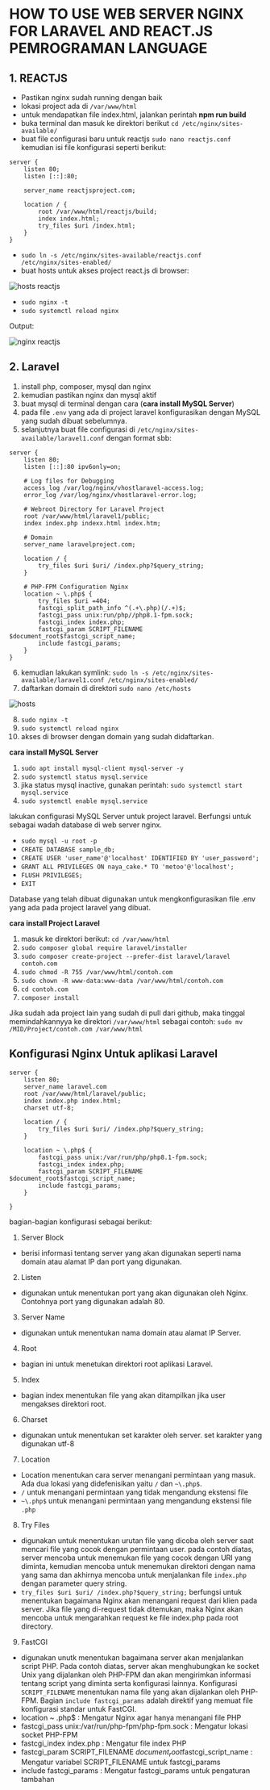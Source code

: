 # HOW TO USE WEB SERVER NGINX FOR LARAVEL AND REACT.JS PEMROGRAMAN LANGUAGE

## 1. REACTJS

* Pastikan nginx sudah running dengan baik
* lokasi project ada di ```/var/www/html```
* untuk mendapatkan file index.html, jalankan perintah **npm run build**
* buka terminal dan masuk ke direktori berikut
```cd /etc/nginx/sites-available/```
* buat file configurasi baru untuk reactjs 
```sudo nano reactjs.conf```
kemudian isi file konfigurasi seperti berikut:

```server
server {
    listen 80;
    listen [::]:80;

    server_name reactjsproject.com;

    location / {
        root /var/www/html/reactjs/build;
        index index.html;
        try_files $uri /index.html;
    }
}
```

* ```sudo ln -s /etc/nginx/sites-available/reactjs.conf /etc/nginx/sites-enabled/```
* buat hosts untuk akses project react.js di browser:

![hosts reactjs](https://user-images.githubusercontent.com/82355684/224885777-25630e4d-2bdf-4a8d-8de0-b409f841ea43.png)

* ```sudo nginx -t```
* ```sudo systemctl reload nginx```

Output:

![nginx reactjs](https://user-images.githubusercontent.com/82355684/224885861-981573c6-16e4-46fd-9823-582e2167125a.png)


## 2. Laravel

1. install php, composer, mysql dan nginx
2. kemudian pastikan nginx dan mysql aktif
3. buat mysql di terminal dengan cara (**cara install MySQL Server**)
4. pada file ```.env``` yang ada di project laravel konfigurasikan dengan MySQL yang sudah dibuat sebelumnya.
5. selanjutnya buat file configurasi di ```/etc/nginx/sites-available/laravel1.conf``` dengan format sbb:

```server
server {
    listen 80;
    listen [::]:80 ipv6only=on;

    # Log files for Debugging
    access_log /var/log/nginx/vhostlaravel-access.log;
    error_log /var/log/nginx/vhostlaravel-error.log;

    # Webroot Directory for Laravel Project
    root /var/www/html/laravel1/public;
    index index.php indexx.html index.htm;

    # Domain
    server_name laravelproject.com;

    location / {
        try_files $uri $uri/ /index.php?$query_string;
    }

    # PHP-FPM Configuration Nginx
    location ~ \.php$ {
        try_files $uri =404;
        fastcgi_split_path_info ^(.+\.php)(/.+)$;
        fastcgi_pass unix:run/php//php8.1-fpm.sock;
        fastcgi_index index.php;
        fastcgi_param SCRIPT_FILENAME $document_root$fastcgi_script_name;
        include fastcgi_params;
    }
}
```

6. kemudian lakukan symlink: ```sudo ln -s /etc/nginx/sites-available/laravel1.conf /etc/nginx/sites-enabled/``` 
7. daftarkan domain di direktori ```sudo nano /etc/hosts```

![hosts](https://user-images.githubusercontent.com/82355684/224642154-9e4adc47-03b0-4539-acbd-561693b53bce.png)

8. ```sudo nginx -t```
9. ```sudo systemctl reload nginx```
10. akses di browser dengan domain yang sudah didaftarkan.


**cara install MySQL Server**


1. ```sudo apt install mysql-client mysql-server -y```
2. ```sudo systemctl status mysql.service```
3. jika status mysql inactive, gunakan perintah: ```sudo systemctl start mysql.service```
4. ```sudo systemctl enable mysql.service```

lakukan configurasi MySQL Server untuk project laravel. Berfungsi untuk sebagai wadah database di web server nginx.
* ```sudo mysql -u root -p```
* ```CREATE DATABASE sample_db;```
* ```CREATE USER 'user_name'@'localhost' IDENTIFIED BY 'user_password';```
* ```GRANT ALL PRIVILEGES ON naya_cake.* TO 'metoo'@'localhost';```
* ```FLUSH PRIVILEGES;```
* ```EXIT```

Database yang telah dibuat digunakan untuk mengkonfigurasikan file .env yang ada pada project laravel yang dibuat.

**cara install Project Laravel**

1. masuk ke direktori berikut: ```cd /var/www/html```
2. ```sudo composer global require laravel/installer```
3. ```sudo composer create-project --prefer-dist laravel/laravel contoh.com```
4. ```sudo chmod -R 755 /var/www/html/contoh.com```
5. ```sudo chown -R www-data:www-data /var/www/html/contoh.com```
6. ```cd contoh.com```
7. ```composer install```

Jika sudah ada project lain yang sudah di pull dari github, maka tinggal memindahkannyya ke direktori ```/var/www/html``` sebagai contoh: ```sudo mv /MID/Project/contoh.com /var/www/html```


## Konfigurasi Nginx Untuk aplikasi Laravel

```server
server {
    listen 80;
    server_name laravel.com
    root /var/www/html/laravel/public;
    index index.php index.html;
    charset utf-8;

    location / {
        try_files $uri $uri/ /index.php?$query_string;
    }

    location ~ \.php$ {
        fastcgi_pass unix:/var/run/php/php8.1-fpm.sock;
        fastcgi_index index.php;
        fastcgi_param SCRIPT_FILENAME $document_root$fastcgi_script_name;
        include fastcgi_params;
    }

}
```


bagian-bagian konfigurasi sebagai berikut:

1. Server Block
* berisi informasi tentang server yang akan digunakan seperti nama domain atau alamat IP dan port yang digunakan.
2. Listen
* digunakan untuk menentukan port yang akan digunakan oleh Nginx. Contohnya port yang digunakan adalah 80.
3. Server Name
* digunakan untuk menentukan nama domain atau alamat IP Server. 
4. Root
* bagian ini untuk menetukan direktori root aplikasi Laravel. 
5. Index
* bagian index menentukan file yang akan ditampilkan jika user mengakses direktori root. 
6. Charset
* digunakan untuk menentukan set karakter oleh server. set karakter yang digunakan utf-8
7. Location
* Location menentukan cara server menangani permintaan yang masuk. Ada dua lokasi yang didefenisikan yaitu ```/``` dan ```~\.php$```.
* ```/``` untuk menangani permintaan yang tidak mengandung ekstensi file
* ```~\.php$``` untuk menangani permintaan yang mengandung ekstensi file ```.php```
8. Try Files
* digunakan untuk menentukan urutan file yang dicoba oleh server saat mencari file yang cocok dengan permintaan user. pada contoh diatas, server mencoba untuk menemukan file yang cocok dengan URI yang diminta, kemudian mencoba untuk menemukan direktori dengan nama yang sama dan akhirnya mencoba untuk menjalankan file ```index.php``` dengan parameter query string.
* ```try_files $uri $uri/ /index.php?$query_string;``` berfungsi untuk menentukan bagaimana Nginx akan menangani request dari klien pada server. Jika file yang di-request tidak ditemukan, maka Nginx akan mencoba untuk mengarahkan request ke file index.php pada root directory.
9. FastCGI
* digunakan unutk menentukan bagaimana server akan menjalankan script PHP. Pada contoh diatas, server akan menghubungkan ke socket Unix yang dijalankan oleh PHP-FPM dan akan mengirimkan informasi tentang script yang diminta serta konfigurasi lainnya. Konfigurasi ```SCRIPT_FILENAME``` menentukan nama file yang akan dijalankan oleh PHP-FPM. Bagian ```include fastcgi_params``` adalah direktif yang memuat file konfigurasi standar untuk FastCGI.
* location ~ \.php$ : Mengatur Nginx agar hanya menangani file PHP
* fastcgi_pass unix:/var/run/php-fpm/php-fpm.sock : Mengatur lokasi socket PHP-FPM
* fastcgi_index index.php : Mengatur file index PHP
* fastcgi_param SCRIPT_FILENAME $document_root$fastcgi_script_name : Mengatur variabel SCRIPT_FILENAME untuk fastcgi_params
* include fastcgi_params : Mengatur fastcgi_params untuk pengaturan tambahan